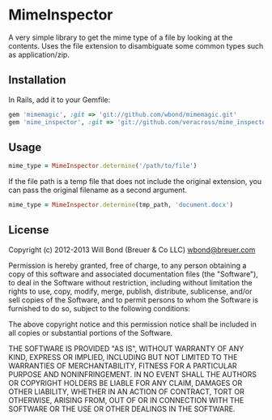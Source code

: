 # MimeInspector

A very simple library to get the mime type of a file by looking at the contents. Uses the file extension to disambiguate some common types such as application/zip.

## Installation

In Rails, add it to your Gemfile:

```ruby
gem 'mimemagic', :git => 'git://github.com/wbond/mimemagic.git'
gem 'mime_inspector', :git => 'git://github.com/veracross/mime_inspector.git'
```

## Usage

```ruby
mime_type = MimeInspector.determine('/path/to/file')
```

If the file path is a temp file that does not include the original extension, you can pass the original filename as a second argument.

```ruby
mime_type = MimeInspector.determine(tmp_path, 'document.docx')
```

## License

Copyright (c) 2012-2013 Will Bond (Breuer & Co LLC) <wbond@breuer.com>

Permission is hereby granted, free of charge, to any person obtaining a copy of this software and associated documentation files (the "Software"), to deal in the Software without restriction, including without limitation the rights to use, copy, modify, merge, publish, distribute, sublicense, and/or sell copies of the Software, and to permit persons to whom the Software is furnished to do so, subject to the following conditions:

The above copyright notice and this permission notice shall be included in all copies or substantial portions of the Software.

THE SOFTWARE IS PROVIDED "AS IS", WITHOUT WARRANTY OF ANY KIND, EXPRESS OR IMPLIED, INCLUDING BUT NOT LIMITED TO THE WARRANTIES OF MERCHANTABILITY, FITNESS FOR A PARTICULAR PURPOSE AND NONINFRINGEMENT. IN NO EVENT SHALL THE AUTHORS OR COPYRIGHT HOLDERS BE LIABLE FOR ANY CLAIM, DAMAGES OR OTHER LIABILITY, WHETHER IN AN ACTION OF CONTRACT, TORT OR OTHERWISE, ARISING FROM, OUT OF OR IN CONNECTION WITH THE SOFTWARE OR THE USE OR OTHER DEALINGS IN THE SOFTWARE.
